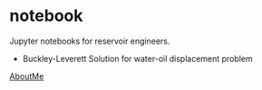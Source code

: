 # notebook

Jupyter notebooks for reservoir engineers.

- Buckley-Leverett Solution for water-oil displacement problem

[AboutMe](/Buckley_Leverett.ipynb)
